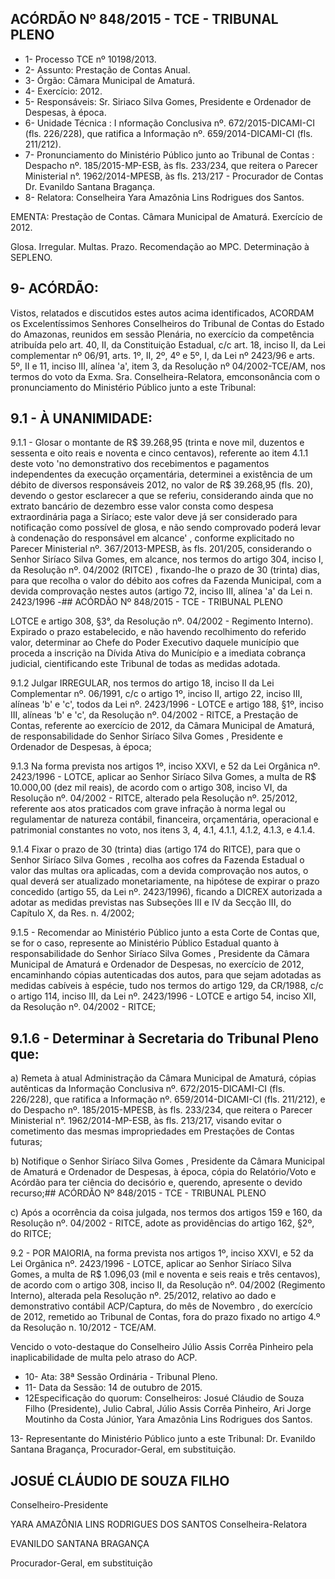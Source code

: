 
## ACÓRDÃO Nº 848/2015 - TCE - TRIBUNAL PLENO

- 1- Processo TCE nº 10198/2013.
- 2- Assunto: Prestação de Contas Anual.
- 3- Órgão: Câmara Municipal de Amaturá.
- 4- Exercício: 2012.
- 5-  Responsáveis: Sr.  Siriaco  Silva  Gomes,  Presidente  e  Ordenador  de  Despesas,  à época.
- 6- Unidade Técnica :  I nformação Conclusiva nº. 672/2015-DICAMI-CI (fls. 226/228), que ratifica a Informação nº. 659/2014-DICAMI-CI (fls. 211/212).
- 7- Pronunciamento do Ministério Público junto ao Tribunal de Contas : Despacho nº. 185/2015-MP-ESB, às fls. 233/234, que reitera o Parecer Ministerial n°.  1962/2014-MPESB, às fls. 213/217 - Procurador de Contas Dr. Evanildo Santana Bragança.
- 8- Relatora: Conselheira Yara Amazônia Lins Rodrigues dos Santos.

EMENTA: Prestação de Contas. Câmara Municipal de Amaturá. Exercício de 2012.

Glosa. Irregular. Multas. Prazo. Recomendação ao MPC. Determinação à SEPLENO.

## 9- ACÓRDÃO:

Vistos, relatados e discutidos estes autos acima identificados,  ACORDAM os Excelentíssimos  Senhores  Conselheiros  do  Tribunal  de  Contas  do  Estado  do Amazonas, reunidos em sessão Plenária, no exercício da competência atribuída pelo art. 40, II, da Constituição Estadual, c/c art. 18, inciso II, da Lei complementar nº 06/91, arts. 1º,  II,  2º,  4º  e  5º,  I,  da  Lei  nº  2423/96  e  arts.  5º,  II  e  11,  inciso  III,  alínea  'a',  item  3,  da Resolução nº 04/2002-TCE/AM,  nos termos do voto da Exma. Sra. Conselheira-Relatora, emconsonância com o pronunciamento do Ministério Público junto a este Tribunal:

## 9.1 - À UNANIMIDADE:

9.1.1 - Glosar o montante de R$ 39.268,95 (trinta  e  nove  mil,  duzentos e sessenta e oito reais e noventa e cinco centavos), referente ao item 4.1.1 deste voto 'no demonstrativo dos recebimentos e pagamentos independentes da execução orçamentária, determinei a existência de um débito de diversos responsáveis 2012, no valor de R$  39.268,95  (fls. 20), devendo  o  gestor  esclarecer a que  se  referiu, considerando  ainda  que  no  extrato  bancário  de  dezembro  esse  valor  consta  como despesa extraordinária paga a Siríaco; este valor deve já ser considerado para notificação como  possível  de  glosa,  e  não  sendo  comprovado  poderá  levar  à  condenação  do responsável em alcance' , conforme explicitado no Parecer Ministerial nº. 367/2013-MPESB, às  fls.  201/205,  considerando  o  Senhor Siríaco  Silva  Gomes, em alcance, nos termos do artigo 304, inciso I, da Resolução nº. 04/2002 (RITCE) , fixando-lhe o prazo de 30 (trinta) dias, para que recolha o valor do débito aos cofres da Fazenda Municipal, com a devida comprovação nestes autos (artigo 72, inciso III, alínea 'a' da Lei n. 2423/1996 -## ACÓRDÃO Nº 848/2015 - TCE - TRIBUNAL PLENO

LOTCE e  artigo  308,  §3°,  da  Resolução  nº.  04/2002  -  Regimento  Interno).  Expirado  o prazo estabelecido, e não havendo recolhimento do referido valor, determinar ao Chefe do Poder Executivo daquele município que proceda a inscrição na Dívida Ativa do Município e a imediata cobrança judicial, cientificando este Tribunal de todas as medidas adotada.

9.1.2  Julgar IRREGULAR, nos  termos  do artigo  18,  inciso  II  da  Lei Complementar nº. 06/1991, c/c o artigo 1º, inciso II, artigo 22, inciso III, alíneas 'b' e 'c', todos da Lei nº. 2423/1996 - LOTCE e artigo 188, §1º, inciso  III, alíneas 'b' e 'c', da Resolução nº. 04/2002 - RITCE, a Prestação de Contas, referente ao exercício de 2012, da Câmara Municipal de Amaturá, de responsabilidade do Senhor Siríaco Silva Gomes , Presidente e Ordenador de Despesas, à época;

9.1.3 Na forma prevista nos artigos 1º, inciso XXVI, e 52 da Lei Orgânica nº.  2423/1996  -  LOTCE,  aplicar  ao  Senhor Siríaco  Silva  Gomes, a  multa  de  R$ 10.000,00 (dez mil reais), de acordo com o artigo 308, inciso VI, da Resolução nº. 04/2002 -  RITCE, alterado pela Resolução nº. 25/2012, referente aos atos praticados com grave infração  à  norma  legal  ou  regulamentar  de  natureza  contábil,  financeira,  orçamentária, operacional  e  patrimonial  constantes  no  voto,  nos  itens  3,  4,  4.1,  4.1.1,  4.1.2,  4.1.3,  e 4.1.4.

9.1.4 Fixar o prazo de 30 (trinta) dias (artigo 174 do RITCE), para que o Senhor Siríaco Silva Gomes , recolha aos cofres da Fazenda Estadual o valor das multas ora  aplicadas,  com  a  devida  comprovação  nos  autos,  o  qual  deverá  ser  atualizado monetariamente,  na  hipótese  de  expirar  o  prazo  concedido  (artigo  55,  da Lei nº. 2423/1996), ficando a DICREX autorizada a adotar as medidas previstas nas Subseções III e IV da Secção III, do Capítulo X, da Res. n. 4/2002;

9.1.5  -  Recomendar ao  Ministério  Público  junto  a  esta  Corte  de  Contas que, se for o caso, represente ao Ministério Público Estadual quanto à responsabilidade do  Senhor Siríaco  Silva  Gomes , Presidente  da  Câmara  Municipal  de Amaturá  e Ordenador de Despesas, no exercício de 2012, encaminhando cópias autenticadas dos autos, para que sejam adotadas as medidas cabíveis à espécie, tudo nos termos do artigo 129, da CR/1988, c/c o artigo 114, inciso III, da Lei nº. 2423/1996  - LOTCE e artigo 54, inciso XII, da Resolução nº. 04/2002 - RITCE;

## 9.1.6 - Determinar à Secretaria do Tribunal Pleno que:

a) Remeta à atual Administração da Câmara Municipal de Amaturá, cópias autênticas da Informação Conclusiva nº. 672/2015-DICAMI-CI (fls. 226/228), que ratifica a Informação nº. 659/2014-DICAMI-CI (fls. 211/212), e do Despacho nº. 185/2015-MPESB, às fls. 233/234, que reitera o Parecer Ministerial n°. 1962/2014-MP-ESB, às fls. 213/217,  visando  evitar o cometimento das mesmas impropriedades em Prestações de Contas futuras;

b) Notifique  o  Senhor Siríaco  Silva  Gomes , Presidente  da  Câmara Municipal  de  Amaturá  e  Ordenador  de  Despesas,  à  época,  cópia  do  Relatório/Voto  e Acórdão para ter ciência do decisório e, querendo, apresente o devido recurso;## ACÓRDÃO Nº 848/2015 - TCE - TRIBUNAL PLENO

c) Após a ocorrência da coisa julgada, nos termos dos artigos 159 e 160, da Resolução nº. 04/2002 - RITCE, adote as providências do artigo 162, §2º, do RITCE;

9.2 - POR MAIORIA, na forma prevista nos artigos 1º, inciso XXVI, e 52 da Lei Orgânica nº. 2423/1996 - LOTCE, aplicar ao Senhor Siríaco Silva Gomes, a multa de R$ 1.096,03 (mil  e  noventa  e seis reais e três centavos), de acordo com o artigo 308, inciso  II,  da  Resolução  nº.  04/2002  (Regimento  Interno),  alterada  pela  Resolução  nº. 25/2012, relativo ao dado e demonstrativo contábil ACP/Captura, do mês de Novembro , do exercício de 2012, remetido ao Tribunal de Contas, fora do prazo fixado no artigo 4.º da Resolução n. 10/2012 - TCE/AM.

Vencido o voto-destaque do Conselheiro Júlio Assis Corrêa Pinheiro pela inaplicabilidade de multa pelo atraso do ACP.

- 10- Ata: 38ª Sessão Ordinária - Tribunal Pleno.
- 11- Data da Sessão: 14 de outubro de 2015.
- 12Especificação do quorum: Conselheiros: Josué Cláudio de Souza Filho (Presidente),  Julio  Cabral,  Júlio  Assis  Corrêa  Pinheiro,  Ari  Jorge  Moutinho  da  Costa Júnior, Yara Amazônia Lins Rodrigues dos Santos.

13- Representante do Ministério Público junto a este Tribunal: Dr. Evanildo Santana Bragança, Procurador-Geral, em substituição.

## JOSUÉ CLÁUDIO DE SOUZA FILHO

Conselheiro-Presidente

YARA AMAZÔNIA LINS RODRIGUES DOS SANTOS Conselheira-Relatora

EVANILDO SANTANA BRAGANÇA

Procurador-Geral, em substituição